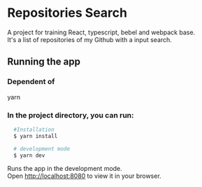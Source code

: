# Repositories Search

A project for training React, typescript, bebel and webpack base. \
It's a list of repositories of my Github with a input search.

## Running the app

### Dependent of 
yarn

### In the project directory, you can run:

```bash
  #Installation
  $ yarn install

  # development mode
  $ yarn dev
```

Runs the app in the development mode.\
Open [http://localhost:8080](http://localhost:8080) to view it in your browser.
